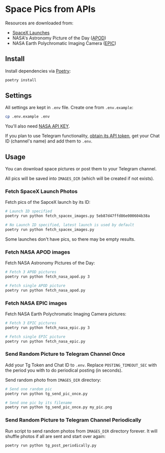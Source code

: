 # Space Pics from APIs
Resources are downloaded from:

- [SpaceX Launches](https://github.com/r-spacex/SpaceX-API)
- NASA's Astronomy Picture of the Day ([APOD](https://api.nasa.gov/#apod))
- NASA Earth Polychromatic Imaging Camera ([EPIC](https://api.nasa.gov/#epic))

## Install
Install dependencies via [Poetry](https://python-poetry.org):

```sh
poetry install
```

## Settings
All settings are kept in `.env` file. Create one from `.env.example`:

```sh
cp .env.example .env
```

You'll also need [NASA API KEY](https://api.nasa.gov/#signUp).

If you plan to use Telegram functionality, [obtain its API token](https://core.telegram.org/api/obtaining_api_id), get your Chat ID (channel's name) and add them to `.env`.

## Usage
You can download space pictures or post them to your Telegram channel.

All pics will be saved into `IMAGES_DIR` (which will be created if not exists).

### Fetch SpaceX Launch Photos
Fetch pics of the SapceX launch by its ID:

```sh
# Launch ID specified
poetry run python fetch_spacex_images.py 5eb87d47ffd86e000604b38a

# No Launch ID specified, latest launch is used by default
poetry run python fetch_spacex_images.py
```

Some launches don't have pics, so there may be empty results.

### Fetch NASA APOD images
Fetch NASA Astronomy Pictures of the Day:

```sh
# Fetch 3 APOD pictures
poetry run python fetch_nasa_apod.py 3

# Fetch single APOD picture
poetry run python fetch_nasa_apod.py
```

### Fetch NASA EPIC images
Fetch NASA Earth Polychromatic Imaging Camera pictures:

```sh
# Fetch 3 EPIC pictures
poetry run python fetch_nasa_epic.py 3

# Fetch single EPIC picture
poetry run python fetch_nasa_epic.py
```

### Send Random Picture to Telegram Channel Once
Add your Tg Token and Chat ID to `.env`. Replace `POSTING_TIMEOUT_SEC` with the period you with to do periodical posting (in seconds).

Send random photo from `IMAGES_DIR` directory:

```sh
# Send one random pic
poetry run python tg_send_pic_once.py

# Send one pic by its filename
poetry run python tg_send_pic_once.py my_pic.png
```

### Send Random Picture to Telegram Channel Periodically
Run script to send random photos from `IMAGES_DIR` directory forever. It will shuffle photos if all are sent and start over again:

```sh
poetry run python tg_post_periodically.py
```
